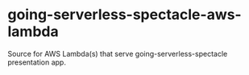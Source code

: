 # going-serverless-spectacle-aws-lambda
Source for AWS Lambda(s) that serve going-serverless-spectacle presentation app.
